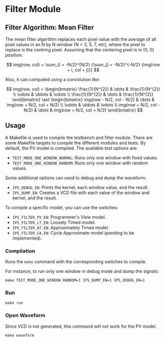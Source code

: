 # **Filter Module**

## **Filter Algorithm: Mean Filter**
The mean filter algorithm replaces each pixel value with the average of all
pixel values in an N by N window (N = 3, 5, 7, etc), where the pixel to
replace is the centring pixel. Assuming that the centering pixel is in (0, 0)
position:

$$
img(row, col) = \sum_{i = -N/2}^{N/2} {\sum_{j = -N/2}^{-N/2} {img(row + i, col + j)}}
$$

Also, it can computed using a convolution like:

$$
img(row, col) = \begin{bmatrix}
  \frac{1}{N^{2}} & \dots  & \frac{1}{N^{2}} \\
  \vdots          & \ddots & \vdots          \\
  \frac{1}{N^{2}} & \dots  & \frac{1}{N^{2}}
\end{bmatrix}
\ast
\begin{bmatrix}
  img(row - N/2, col - N/2) & \dots  & img(row + N/2, col + N/2) \\
  \vdots                    & \ddots & \vdots                     \\
  img(row + N/2, col - N/2) & \dots  & img(row + N/2, col + N/2)
\end{bmatrix}
$$


## **Usage**

A Makefile is used to compile the testbench and filter module. There are some
Makefile targets to compile the different modules and tests. By default, the
PV model is compiled. The available test options are:

* `TEST_MODE_ONE_WINDOW_NORMAL`: Runs only one window with fixed values.
* `TEST_MODE_ONE_WINDOW_RANDOM`: Runs only one window with random values.

Some additional options can used to debug and dump the waveform:

* `IPS_DEBUG_EN`: Prints the kernel, each window value, and the result.
* `IPS_DUMP_EN`: Creates a VCD file with each value of the window and kernel,
 and the result.

To compile a specific model, you can use the switches:

* `IPS_FILTER_PV_EN`: Programmer's View model.
* `IPS_FILTER_LT_EN`: Loosely Timed model.
* `IPS_FILTER_AT_EN`: Approximately Timed model.
* `IPS_FILTER_CA_EN`: Cycle Approximate model (pending to be implemented).

### **Compilation**
Runs the `make` command with the corresponding switches to compile.

For instance, to run only one window in debug mode and dump the signals:

```shell
make TEST_MODE_ONE_WINDOW_RANDOM=1 IPS_DUMP_EN=1 IPS_DEBUG_EN=1
```

### **Run**

```shell
make run
```

### **Open Waveform**

Since VCD is not generated, this command will not work for the PV model.

```shell
make waveform
```
